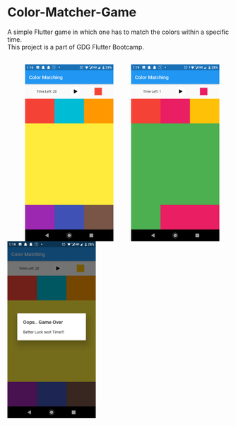 # Color-Matcher-Game

A simple Flutter game in which one has to match the colors within a specific time.<br>
This project is a part of GDG Flutter Bootcamp.<br><br>

<img align="left" src="https://raw.githubusercontent.com/Gupta-shifali/Color-Matcher-Game/master/Screenshot_1.png" width="200" height="400" hspace=40> 
<img align="left" src="https://raw.githubusercontent.com/Gupta-shifali/Color-Matcher-Game/master/Screenshot_2.png" width="200" height="400">
<img align="left" src="https://raw.githubusercontent.com/Gupta-shifali/Color-Matcher-Game/master/Screenshot_3.png" width="200" height="400">

